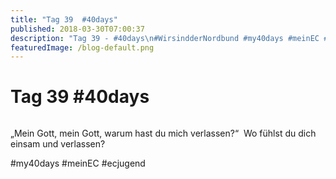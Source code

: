 ```yaml
---
title: "Tag 39  #40days"
published: 2018-03-30T07:00:37
description: "Tag 39 - #40days\n#WirsindderNordbund #my40days #meinEC #ecjugend"
featuredImage: /blog-default.png
---
```


# Tag 39  #40days

<img loading="lazy" src="/old/40DAYS_03-30_OUT-tag-39.jpg" alt>

&#8222;Mein Gott, mein Gott, warum hast du mich verlassen?&#8220;  Wo fühlst du dich einsam und verlassen?

#my40days #meinEC #ecjugend